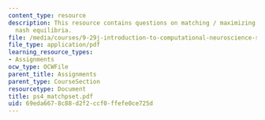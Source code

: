 ```yaml
---
content_type: resource
description: This resource contains questions on matching / maximizing,and pure strategy
  nash equilibria.
file: /media/courses/9-29j-introduction-to-computational-neuroscience-spring-2004/69eda6678c88d2f2ccf0ffefe0ce725d_ps4_matchpset.pdf
file_type: application/pdf
learning_resource_types:
- Assignments
ocw_type: OCWFile
parent_title: Assignments
parent_type: CourseSection
resourcetype: Document
title: ps4_matchpset.pdf
uid: 69eda667-8c88-d2f2-ccf0-ffefe0ce725d
---
```

